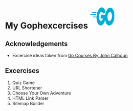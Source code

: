 # My Gophexcercises <img src="/public/golang-1.svg" alt="Gopher" style="height:80px; width:80px;"/>

## Acknowledgements

- Excercise ideas taken from [Go Courses By John Calhoun](https://courses.calhoun.io/courses)

## Excercises

1. Quiz Game
2. URL Shortener
3. Choose Your Own Adventure
4. HTML Link Parser
5. Sitemap Builder
